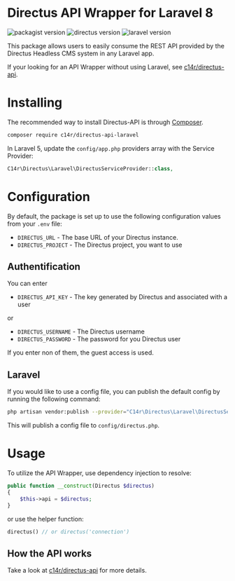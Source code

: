 # Directus API Wrapper for Laravel 8

![packagist version](https://img.shields.io/packagist/v/c14r/directus-api-laravel)
![directus version](https://img.shields.io/badge/directus-v8.8.1-blue)
![laravel version](https://img.shields.io/badge/laravel-v8-blue)

This package allows users to easily consume the REST API provided by the Directus Headless CMS system in any Laravel app.

If your looking for an API Wrapper without using Laravel, see [c14r/directus-api](https://github.com/C14r/directus-api).

# Installing

The recommended way to install Directus-API is through
[Composer](https://getcomposer.org/).

```bash
composer require c14r/directus-api-laravel
```

In Laravel 5, update the `config/app.php` providers array with the Service Provider:

```php
C14r\Directus\Laravel\DirectusServiceProvider::class,
```

# Configuration

By default, the package is set up to use the following configuration values from your `.env` file:

+ `DIRECTUS_URL` - The base URL of your Directus instance.
+ `DIRECTUS_PROJECT` - The Directus project, you want to use

## Authentification

You can enter
+ `DIRECTUS_API_KEY` - The key generated by Directus and associated with a user

or

+ `DIRECTUS_USERNAME` - The Directus username
+ `DIRECTUS_PASSWORD` - The password for you Directus user 

If you enter non of them, the guest access is used.

## Laravel

If you would like to use a config file, you can publish the default config by running the following command:

```bash
php artisan vendor:publish --provider="C14r\Directus\Laravel\DirectusServiceProvider"
```

This will publish a config file to `config/directus.php`.

# Usage

To utilize the API Wrapper, use dependency injection to resolve:

```php
public function __construct(Directus $directus)
{
    $this->api = $directus;
}
```

or use the helper function:

```php
directus() // or directus('connection')
```
## How the API works

Take a look at [c14r/directus-api](https://github.com/C14r/directus-api) for more details.
